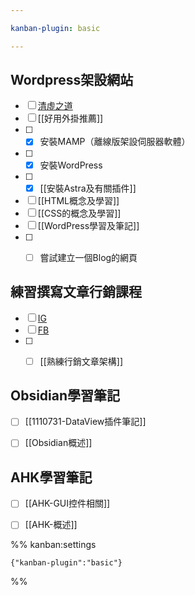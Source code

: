 ```yaml
---

kanban-plugin: basic

---
```


## Wordpress架設網站

- [ ] [清虛之道](https://taoofredmaple.com/)
- [ ] [[好用外掛推薦]]
- [ ] - [x] 安裝MAMP（離線版架設伺服器軟體）
- [ ] - [x] 安裝WordPress
- [ ] - [x] [[安裝Astra及有關插件]]
- [ ] [[HTML概念及學習]]
- [ ] [[CSS的概念及學習]]
- [ ] [[WordPress學習及筆記]]
- [ ] - [ ] 嘗試建立一個Blog的網頁


## 練習撰寫文章行銷課程

- [ ] [IG](https://www.instagram.com/j.carrytrade/)
- [ ] [FB](https://www.facebook.com/%E5%87%B1%E7%91%9E-104493939002996)
- [ ] - [ ] [[熟練行銷文章架構]]


## Obsidian學習筆記

- [ ] [[1110731-DataView插件筆記]]
- [ ] [[Obsidian概述]]


## AHK學習筆記

- [ ] [[AHK-GUI控件相關]]
- [ ] [[AHK-概述]]




%% kanban:settings
```
{"kanban-plugin":"basic"}
```
%%